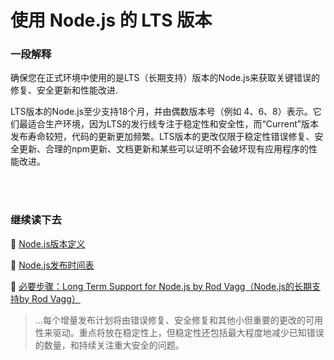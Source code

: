 # 使用 Node.js 的 LTS 版本

### 一段解释

确保您在正式环境中使用的是LTS（长期支持）版本的Node.js来获取关键错误的修复、安全更新和性能改进. 

LTS版本的Node.js至少支持18个月，并由偶数版本号（例如 4、6、8）表示。它们最适合生产环境，因为LTS的发行线专注于稳定性和安全性，而“Current”版本发布寿命较短，代码的更新更加频繁。LTS版本的更改仅限于稳定性错误修复、安全更新、合理的npm更新、文档更新和某些可以证明不会破坏现有应用程序的性能改进。

<br/><br/>

### 继续读下去

🔗 [ Node.js版本定义 ](https://nodejs.org/en/about/releases/)

🔗 [ Node.js发布时间表 ](https://github.com/nodejs/Release)

🔗 [必要步骤：Long Term Support for Node.js by Rod Vagg（Node.js的长期支持by Rod Vagg）](https://medium.com/@nodesource/essential-steps-long-term-support-for-node-js-8ecf7514dbd)
> ...每个增量发布计划将由错误修复、安全修复和其他小但重要的更改的可用性来驱动。重点将放在稳定性上，但稳定性还包括最大程度地减少已知错误的数量，和持续关注重大安全的问题。

<br/><br/>
